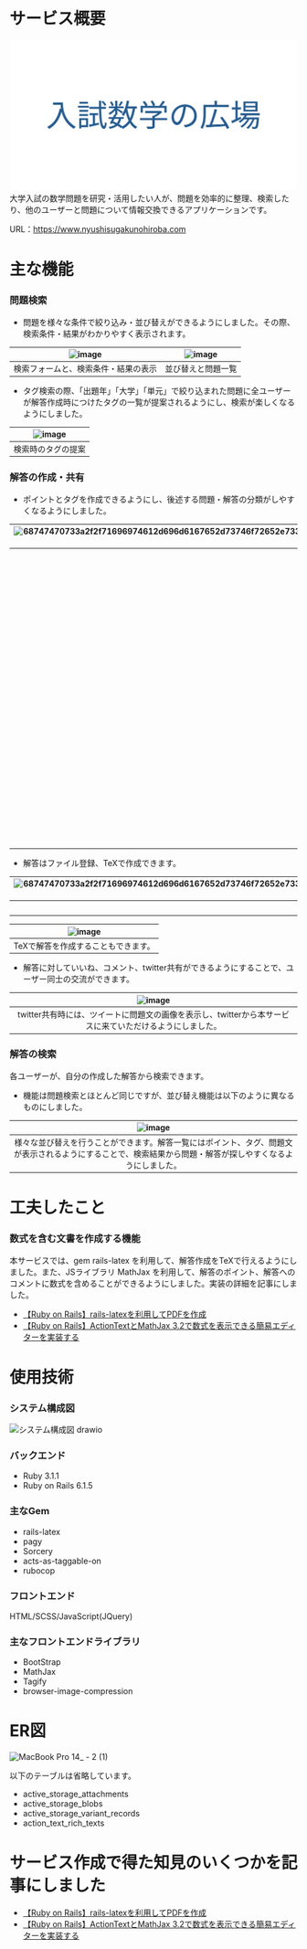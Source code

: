 # サービス概要
![ogp](/app/assets/images/ogp.png)
大学入試の数学問題を研究・活用したい人が、問題を効率的に整理、検索したり、他のユーザーと問題について情報交換できるアプリケーションです。

URL：https://www.nyushisugakunohiroba.com

# 主な機能
### 問題検索
- 問題を様々な条件で絞り込み・並び替えができるようにしました。その際、検索条件・結果がわかりやすく表示されます。

|![image](https://user-images.githubusercontent.com/88495850/184810304-ba4e099d-2473-46ea-8a93-c9483803d579.png)|![image](https://user-images.githubusercontent.com/88495850/184809499-0502d040-8a74-45b5-b60d-1d635dcee593.png)|
|:------------------:|:------------------:|
|検索フォームと、検索条件・結果の表示|並び替えと問題一覧|

- タグ検索の際、「出題年」「大学」「単元」で絞り込まれた問題に全ユーザーが解答作成時につけたタグの一覧が提案されるようにし、検索が楽しくなるようにしました。

|![image](https://user-images.githubusercontent.com/88495850/184809621-956ae446-a45a-422a-9613-b25dca3c526a.png)|
|:------------------:|
|検索時のタグの提案|

### 解答の作成・共有

- ポイントとタグを作成できるようにし、後述する問題・解答の分類がしやすくなるようにしました。

|![68747470733a2f2f71696974612d696d6167652d73746f72652e73332e61702d6e6f727468656173742d312e616d617a6f6e6177732e636f6d2f302f323531393137332f36616131626333662d356133642d643131342d663436382d3739633339643032323664362e676966](https://user-images.githubusercontent.com/88495850/184810094-1c563847-8bf1-4a37-8344-2374aa07f1df.gif)|![image](https://user-images.githubusercontent.com/88495850/184809675-2bf6ee92-8d0b-4620-b1b7-ca0389027870.png)|
|:----:|:------:|
|ポイント作成では、MathJax、ActionTextを用いて数式を含む文章が簡単に作成できます。|タグ入力の際、解答作成ユーザーが同じ単元の問題につけたタグを提案することで、問題・解答の分類を手助けします。|

- 解答はファイル登録、TeXで作成できます。



|![68747470733a2f2f71696974612d696d6167652d73746f72652e73332e61702d6e6f727468656173742d312e616d617a6f6e6177732e636f6d2f302f323531393137332f32633336323763612d626637352d653238392d393733332d3839616461656563653733612e676966](https://user-images.githubusercontent.com/88495850/184810515-a8060661-058f-4228-9079-d582cc2bb3d6.gif)|
|:--:|
|ファイル登録は3つまででき、それらを任意の順番に並べ替えられます。|

|![image](https://user-images.githubusercontent.com/88495850/184810700-99240e3b-2dbf-4745-aef8-665ff267216b.png)|
|:----:|
|TeXで解答を作成することもできます。|

- 解答に対していいね、コメント、twitter共有ができるようにすることで、ユーザー同士の交流ができます。

|![image](https://user-images.githubusercontent.com/88495850/184810771-177db51b-fe8c-4b21-8fa0-a4a1bc9b2fcb.png)|
|:--:|
|twitter共有時には、ツイートに問題文の画像を表示し、twitterから本サービスに来ていただけるようにしました。|


### 解答の検索
各ユーザーが、自分の作成した解答から検索できます。

- 機能は問題検索とほとんど同じですが、並び替え機能は以下のように異なるものにしました。

|![image](https://user-images.githubusercontent.com/88495850/184810803-df0ad8c0-c77a-4373-be62-e7a6d9103e89.png)|
|:--:|
|様々な並び替えを行うことができます。解答一覧にはポイント、タグ、問題文が表示されるようにすることで、検索結果から問題・解答が探しやすくなるようにしました。|

# 工夫したこと
### 数式を含む文書を作成する機能
本サービスでは、gem rails-latex を利用して、解答作成をTeXで行えるようにしました。また、JSライブラリ MathJax を利用して、解答のポイント、解答へのコメントに数式を含めることができるようにしました。実装の詳細を記事にしました。
- [【Ruby on Rails】rails-latexを利用してPDFを作成](https://qiita.com/ma__sa/items/34f591604c65687a0110)
- [【Ruby on Rails】ActionTextとMathJax 3.2で数式を表示できる簡易エディターを実装する](https://qiita.com/ma__sa/items/a48cdaac7f6303acad86)

# 使用技術
### システム構成図
![システム構成図 drawio](https://user-images.githubusercontent.com/88495850/186631782-c9d85df3-4e29-4c37-bc4a-c0bfa70cbb4a.png)


### バックエンド
- Ruby 3.1.1
- Ruby on Rails 6.1.5

### 主なGem
- rails-latex
- pagy
- Sorcery
- acts-as-taggable-on
- rubocop

### フロントエンド
HTML/SCSS/JavaScript(JQuery)

### 主なフロントエンドライブラリ
- BootStrap
- MathJax
- Tagify
- browser-image-compression


# ER図
![MacBook Pro 14_ - 2 (1)](https://user-images.githubusercontent.com/88495850/182025152-b8315ae6-b2c7-4559-9fae-5656a4bbac8b.png)

以下のテーブルは省略しています。
- active_storage_attachments
- active_storage_blobs
- active_storage_variant_records
- action_text_rich_texts

# サービス作成で得た知見のいくつかを記事にしました
- [【Ruby on Rails】rails-latexを利用してPDFを作成](https://qiita.com/ma__sa/items/34f591604c65687a0110)
- [【Ruby on Rails】ActionTextとMathJax 3.2で数式を表示できる簡易エディターを実装する](https://qiita.com/ma__sa/items/a48cdaac7f6303acad86)
